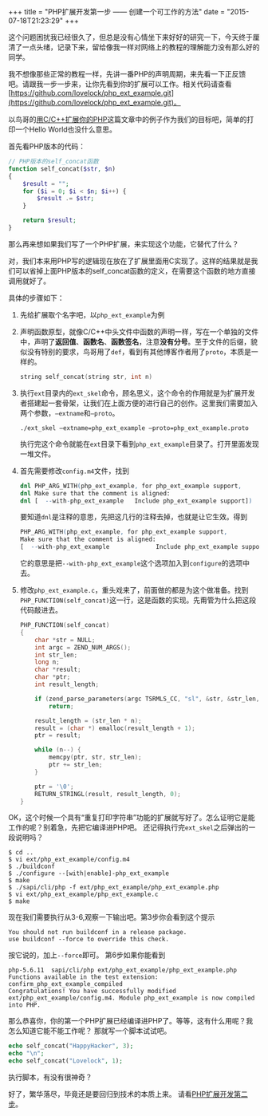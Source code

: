 +++
title  = "PHP扩展开发第一步 —— 创建一个可工作的方法"
date = "2015-07-18T21:23:29"
+++


这个问题困扰我已经很久了，但总是没有心情坐下来好好的研究一下，今天终于厘清了一点头绪，记录下来，留给像我一样对网络上的教程的理解能力没有那么好的同学。

我不想像那些正常的教程一样，先讲一番PHP的声明周期，来先看一下正反馈吧。请跟我一步一步来，让你先看到你的扩展可以工作。相关代码请查看[https://github.com/lovelock/php_ext_example.git](https://github.com/lovelock/php_ext_example.git)。

以鸟哥的[用C/C++扩展你的PHP](http://www.laruence.com/2009/04/28/719.html)这篇文章中的例子作为我们的目标吧，简单的打印一个Hello World也没什么意思。

首先看PHP版本的代码：

```php
// PHP版本的self_concat函数
function self_concat($str, $n)
{
	$result = "";
	for ($i = 0; $i < $n; $i++) {
		$result .= $str;
	}

	return $result;
}
```

那么再来想如果我们写了一个PHP扩展，来实现这个功能，它替代了什么？

对，我们本来用PHP写的逻辑现在放在了扩展里面用C实现了。这样的结果就是我们可以省掉上面PHP版本的self_concat函数的定义，在需要这个函数的地方直接调用就好了。

具体的步骤如下：

1. 先给扩展取个名字吧，以`php_ext_example`为例

2. 声明函数原型，就像C/C++中头文件中函数的声明一样，写在一个单独的文件中，声明了**返回值**、**函数名**、**函数签名**，注意**没有分号**。至于文件的后缀，貌似没有特别的要求，鸟哥用了`def`，看到有其他博客作者用了`proto`，本质是一样的。

	```c
	string self_concat(string str, int n)
	```

3. 执行`ext`目录内的`ext_skel`命令，顾名思义，这个命令的作用就是为扩展开发者搭建起一套骨架，让我们在上面方便的进行自己的创作。这里我们需要加入两个参数，`—extname`和`—proto`。

	`./ext_skel —extname=php_ext_example —proto=php_ext_example.proto`

	执行完这个命令就能在`ext`目录下看到`php_ext_example`目录了。打开里面发现一堆文件。

4. 首先需要修改`config.m4`文件，找到

	```m4
	dnl PHP_ARG_WITH(php_ext_example, for php_ext_example support,
	dnl Make sure that the comment is aligned:
	dnl [  --with-php_ext_example   Include php_ext_example support])
	```

	要知道`dnl`是注释的意思，先把这几行的注释去掉，也就是让它生效。得到

	```m4
	PHP_ARG_WITH(php_ext_example, for php_ext_example support,
	Make sure that the comment is aligned:
	[  --with-php_ext_example             Include php_ext_example support])
	```

	它的意思是把`--with-php_ext_example`这个选项加入到`configure`的选项中去。

5. 修改`php_ext_example.c`，重头戏来了，前面做的都是为这个做准备。找到`PHP_FUNCTION(self_concat)`这一行，这是函数的实现。先甭管为什么把这段代码敲进去。

	```c
	PHP_FUNCTION(self_concat)
	{
	    char *str = NULL;
	    int argc = ZEND_NUM_ARGS();
	    int str_len;
	    long n;
	    char *result;
	    char *ptr;
	    int result_length;
	
	    if (zend_parse_parameters(argc TSRMLS_CC, "sl", &str, &str_len, &n) == FAILURE)
	        return;
	
	    result_length = (str_len * n);
	    result = (char *) emalloc(result_length + 1);
	    ptr = result;
	
	    while (n--) {
	        memcpy(ptr, str, str_len);
	        ptr += str_len;
	    }
	
	    ptr = '\0';
	    RETURN_STRINGL(result, result_length, 0);
	}
	```

OK，这个时候一个具有“重复打印字符串”功能的扩展就写好了。怎么证明它是能工作的呢？别着急，先把它编译进PHP吧。
还记得执行完`ext_skel`之后弹出的一段说明吗？

```
$ cd ..
$ vi ext/php_ext_example/config.m4
$ ./buildconf
$ ./configure --[with|enable]-php_ext_example
$ make
$ ./sapi/cli/php -f ext/php_ext_example/php_ext_example.php
$ vi ext/php_ext_example/php_ext_example.c
$ make
```

现在我们需要执行从3-6,观察一下输出吧。第3步你会看到这个提示

```
You should not run buildconf in a release package.
use buildconf --force to override this check.
```

按它说的，加上`--force`即可。
第6步如果你能看到

```
php-5.6.11  sapi/cli/php ext/php_ext_example/php_ext_example.php
Functions available in the test extension:
confirm_php_ext_example_compiled
Congratulations! You have successfully modified ext/php_ext_example/config.m4. Module php_ext_example is now compiled into PHP.
```

那么恭喜你，你的第一个PHP扩展已经编译进PHP了。等等，这有什么用呢？我怎么知道它能不能工作呢？
那就写一个脚本试试吧。

```php
echo self_concat("HappyHacker", 3);
echo "\n";
echo self_concat("Lovelock", 1);
```

执行脚本，有没有很神奇？

好了，繁华落尽，毕竟还是要回归到技术的本质上来。
请看[PHP扩展开发第二步]()。
